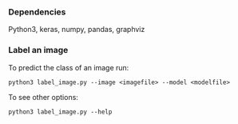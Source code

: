 ### Dependencies
Python3, keras, numpy, pandas, graphviz

### Label an image
To predict the class of an image run:
```
python3 label_image.py --image <imagefile> --model <modelfile>
```

To see other options:
```
python3 label_image.py --help
```
